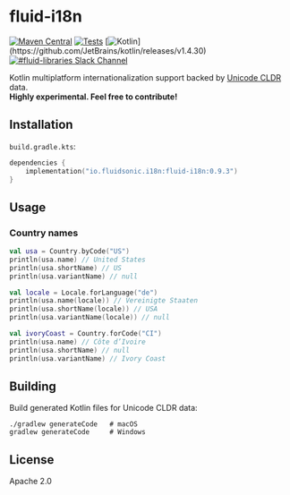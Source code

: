 fluid-i18n
============

[![Maven Central](https://img.shields.io/maven-central/v/io.fluidsonic.i18n/fluid-i18n?label=Maven%20Central)](https://search.maven.org/artifact/io.fluidsonic.i18n/fluid-i18n)
[![Tests](https://github.com/fluidsonic/fluid-i18n/workflows/Tests/badge.svg)](https://github.com/fluidsonic/fluid-i18n/actions?workflow=Tests)
[![Kotlin](https://img.shields.io/badge/Kotlin-1.4.30%20(Darwin,%20JVM,%20JS)-blue.svg)](https://github.com/JetBrains/kotlin/releases/v1.4.30)
[![#fluid-libraries Slack Channel](https://img.shields.io/badge/slack-%23fluid--libraries-543951.svg?label=Slack)](https://kotlinlang.slack.com/messages/C7UDFSVT2/)

Kotlin multiplatform internationalization support backed by [Unicode CLDR](http://cldr.unicode.org/) data.  
**Highly experimental. Feel free to contribute!**



Installation
------------

`build.gradle.kts`:

```kotlin
dependencies {
	implementation("io.fluidsonic.i18n:fluid-i18n:0.9.3")
}
```

Usage
-----

### Country names

```kotlin
val usa = Country.byCode("US")
println(usa.name) // United States
println(usa.shortName) // US
println(usa.variantName) // null

val locale = Locale.forLanguage("de")
println(usa.name(locale)) // Vereinigte Staaten
println(usa.shortName(locale)) // USA
println(usa.variantName(locale)) // null

val ivoryCoast = Country.forCode("CI")
println(usa.name) // Côte d’Ivoire
println(usa.shortName) // null
println(usa.variantName) // Ivory Coast
```

Building
--------

Build generated Kotlin files for Unicode CLDR data:

```shell
./gradlew generateCode   # macOS
gradlew generateCode     # Windows
```

License
-------

Apache 2.0

